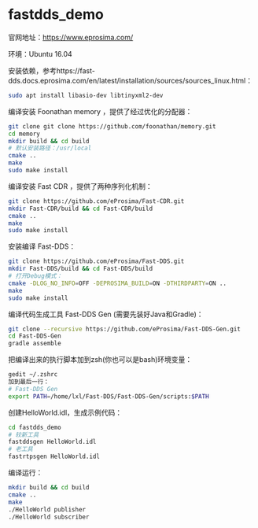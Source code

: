 # fastdds_demo
官网地址：https://www.eprosima.com/

环境：Ubuntu 16.04

安装依赖，参考https://fast-dds.docs.eprosima.com/en/latest/installation/sources/sources_linux.html：

```bash
sudo apt install libasio-dev libtinyxml2-dev
```

编译安装 Foonathan memory ，提供了经过优化的分配器：

```bash
git clone git clone https://github.com/foonathan/memory.git
cd memory
mkdir build && cd build
# 默认安装路径：/usr/local
cmake ..
make
sudo make install
```

编译安装 Fast CDR ，提供了两种序列化机制：

```bash
git clone https://github.com/eProsima/Fast-CDR.git
mkdir Fast-CDR/build && cd Fast-CDR/build
cmake ..
make
sudo make install
```

安装编译 Fast-DDS：

```bash
git clone https://github.com/eProsima/Fast-DDS.git
mkdir Fast-DDS/build && cd Fast-DDS/build
# 打开Debug模式：
cmake -DLOG_NO_INFO=OFF -DEPROSIMA_BUILD=ON -DTHIRDPARTY=ON ..
make
sudo make install
```

编译代码生成工具 Fast-DDS Gen (需要先装好Java和Gradle)：

```bash
git clone --recursive https://github.com/eProsima/Fast-DDS-Gen.git
cd Fast-DDS-Gen
gradle assemble
```

把编译出来的执行脚本加到zsh(你也可以是bash)环境变量：

```bash
gedit ~/.zshrc
加到最后一行：
# Fast-DDS Gen
export PATH=/home/lxl/Fast-DDS/Fast-DDS-Gen/scripts:$PATH
```

创建HelloWorld.idl，生成示例代码：

```bash
cd fastdds_demo
# 较新工具
fastddsgen HelloWorld.idl
# 老工具
fastrtpsgen HelloWorld.idl
```

编译运行：

```bash
mkdir build && cd build
cmake ..
make
./HelloWorld publisher
./HelloWorld subscriber
```

